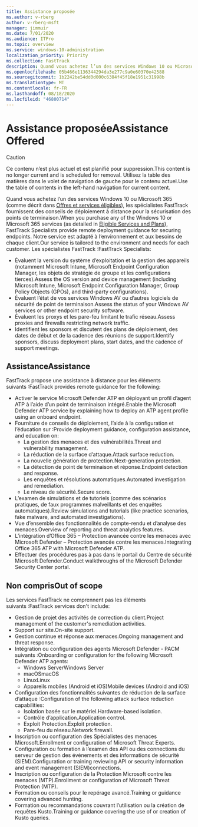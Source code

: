 ```yaml
---
title: Assistance proposée
ms.author: v-rberg
author: v-rberg-msft
manager: jimmuir
ms.date: 7/01/2020
ms.audience: ITPro
ms.topic: overview
ms.service: windows-10-administration
localization_priority: Priority
ms.collection: FastTrack
description: Quand vous achetez l’un des services Windows 10 ou Microsoft 365, les spécialistes FastTrack fournissent des conseils de déploiement à distance pour la sécurisation des points de terminaison. Notre service est adapté à l’environnement et aux besoins de chaque client.
ms.openlocfilehash: 05b466e1136344294da3e277c9a0e60370e42588
ms.sourcegitcommit: 1b2242be54dd0d000c6384f45f18e1951c31998b
ms.translationtype: MT
ms.contentlocale: fr-FR
ms.lasthandoff: 08/18/2020
ms.locfileid: "46800714"
---
```

# <a name="assistance-offered"></a><span data-ttu-id="16430-104">Assistance proposée</span><span class="sxs-lookup"><span data-stu-id="16430-104">Assistance Offered</span></span>  

> [!CAUTION]
> <span data-ttu-id="16430-105">Ce contenu n’est plus actuel et est planifié pour suppression.</span><span class="sxs-lookup"><span data-stu-id="16430-105">This content is no longer current and is scheduled for removal.</span></span> <span data-ttu-id="16430-106">Utilisez la table des matières dans le volet de navigation de gauche pour le contenu actuel.</span><span class="sxs-lookup"><span data-stu-id="16430-106">Use the table of contents in the left-hand navigation for current content.</span></span>

<span data-ttu-id="16430-107">Quand vous achetez l’un des services Windows 10 ou Microsoft 365 (comme décrit dans [Offres et services éligibles](M365-eligible-services-and-plans.md)), les spécialistes FastTrack fournissent des conseils de déploiement à distance pour la sécurisation des points de terminaison.</span><span class="sxs-lookup"><span data-stu-id="16430-107">When you purchase any of the Windows 10 or Microsoft 365 services (as detailed in [Eligible Services and Plans](M365-eligible-services-and-plans.md)), FastTrack Specialists provide remote deployment guidance for securing endpoints.</span></span> <span data-ttu-id="16430-108">Notre service est adapté à l’environnement et aux besoins de chaque client.</span><span class="sxs-lookup"><span data-stu-id="16430-108">Our service is tailored to the environment and needs for each customer.</span></span> <span data-ttu-id="16430-109">Les spécialistes FastTrack :</span><span class="sxs-lookup"><span data-stu-id="16430-109">FastTrack Specialists:</span></span>
- <span data-ttu-id="16430-110">Évaluent la version du système d’exploitation et la gestion des appareils (notamment Microsoft Intune, Microsoft Endpoint Configuration Manager, les objets de stratégie de groupe et les configurations tierces).</span><span class="sxs-lookup"><span data-stu-id="16430-110">Assess the OS version and device management (including Microsoft Intune, Microsoft Endpoint Configuration Manager, Group Policy Objects (GPOs), and third-party configurations).</span></span>
- <span data-ttu-id="16430-111">Évaluent l’état de vos services Windows AV ou d’autres logiciels de sécurité de point de terminaison.</span><span class="sxs-lookup"><span data-stu-id="16430-111">Assess the status of your Windows AV services or other endpoint security software.</span></span>
- <span data-ttu-id="16430-112">Évaluent les proxys et les pare-feu limitant le trafic réseau.</span><span class="sxs-lookup"><span data-stu-id="16430-112">Assess proxies and firewalls restricting network traffic.</span></span>
- <span data-ttu-id="16430-113">Identifient les sponsors et discutent des plans de déploiement, des dates de début et de la cadence des réunions de support.</span><span class="sxs-lookup"><span data-stu-id="16430-113">Identify sponsors, discuss deployment plans, start dates, and the cadence of support meetings.</span></span>

## <a name="assistance"></a><span data-ttu-id="16430-114">Assistance</span><span class="sxs-lookup"><span data-stu-id="16430-114">Assistance</span></span>

<span data-ttu-id="16430-115">FastTrack propose une assistance à distance pour les éléments suivants :</span><span class="sxs-lookup"><span data-stu-id="16430-115">FastTrack provides remote guidance for the following:</span></span>
- <span data-ttu-id="16430-116">Activer le service Microsoft Defender ATP en déployant un profil d’agent ATP à l’aide d’un point de terminaison intégré.</span><span class="sxs-lookup"><span data-stu-id="16430-116">Enable the Microsoft Defender ATP service by explaining how to deploy an ATP agent profile using an onboard endpoint.</span></span>
- <span data-ttu-id="16430-117">Fourniture de conseils de déploiement, l’aide à la configuration et l’éducation sur :</span><span class="sxs-lookup"><span data-stu-id="16430-117">Provide deployment guidance, configuration assistance, and education on:</span></span>
    - <span data-ttu-id="16430-118">La gestion des menaces et des vulnérabilités.</span><span class="sxs-lookup"><span data-stu-id="16430-118">Threat and vulnerability management.</span></span>
    - <span data-ttu-id="16430-119">La réduction de la surface d’attaque.</span><span class="sxs-lookup"><span data-stu-id="16430-119">Attack surface reduction.</span></span>
    - <span data-ttu-id="16430-120">La nouvelle génération de protection.</span><span class="sxs-lookup"><span data-stu-id="16430-120">Next-generation protection.</span></span>
    - <span data-ttu-id="16430-121">La détection de point de terminaison et réponse.</span><span class="sxs-lookup"><span data-stu-id="16430-121">Endpoint detection and response.</span></span>
    - <span data-ttu-id="16430-122">Les enquêtes et résolutions automatiques.</span><span class="sxs-lookup"><span data-stu-id="16430-122">Automated investigation and remediation.</span></span>
    - <span data-ttu-id="16430-123">Le niveau de sécurité.</span><span class="sxs-lookup"><span data-stu-id="16430-123">Secure score.</span></span>
- <span data-ttu-id="16430-124">L’examen de simulations et de tutoriels (comme des scénarios pratiques, de faux programmes malveillants et des enquêtes automatiques).</span><span class="sxs-lookup"><span data-stu-id="16430-124">Review simulations and tutorials (like practice scenarios, fake malware, and automated investigations).</span></span>
- <span data-ttu-id="16430-125">Vue d’ensemble des fonctionnalités de compte-rendu et d’analyse des menaces.</span><span class="sxs-lookup"><span data-stu-id="16430-125">Overview of reporting and threat analytics features.</span></span>
- <span data-ttu-id="16430-126">L’intégration d’Office 365 – Protection avancée contre les menaces avec Microsoft Defender – Protection avancée contre les menaces.</span><span class="sxs-lookup"><span data-stu-id="16430-126">Integrating Office 365 ATP with Microsoft Defender ATP.</span></span>
- <span data-ttu-id="16430-127">Effectuer des procédures pas à pas dans le portail du Centre de sécurité Microsoft Defender.</span><span class="sxs-lookup"><span data-stu-id="16430-127">Conduct walkthroughs of the Microsoft Defender Security Center portal.</span></span>

## <a name="out-of-scope"></a><span data-ttu-id="16430-128">Non compris</span><span class="sxs-lookup"><span data-stu-id="16430-128">Out of scope</span></span>

<span data-ttu-id="16430-129">Les services FastTrack ne comprennent pas les éléments suivants :</span><span class="sxs-lookup"><span data-stu-id="16430-129">FastTrack services don't include:</span></span>
- <span data-ttu-id="16430-130">Gestion de projet des activités de correction du client.</span><span class="sxs-lookup"><span data-stu-id="16430-130">Project management of the customer's remediation activities.</span></span>
- <span data-ttu-id="16430-131">Support sur site.</span><span class="sxs-lookup"><span data-stu-id="16430-131">On-site support.</span></span>
- <span data-ttu-id="16430-132">Gestion continue et réponse aux menaces.</span><span class="sxs-lookup"><span data-stu-id="16430-132">Ongoing management and threat response.</span></span>
- <span data-ttu-id="16430-133">Intégration ou configuration des agents Microsoft Defender - PACM suivants :</span><span class="sxs-lookup"><span data-stu-id="16430-133">Onboarding or configuration for the following Microsoft Defender ATP agents:</span></span>
   - <span data-ttu-id="16430-134">Windows Server</span><span class="sxs-lookup"><span data-stu-id="16430-134">Windows Server</span></span>
   - <span data-ttu-id="16430-135">macOS</span><span class="sxs-lookup"><span data-stu-id="16430-135">macOS</span></span>
   - <span data-ttu-id="16430-136">Linux</span><span class="sxs-lookup"><span data-stu-id="16430-136">Linux</span></span>
   - <span data-ttu-id="16430-137">Appareils mobiles (Android et iOS)</span><span class="sxs-lookup"><span data-stu-id="16430-137">Mobile devices (Android and iOS)</span></span>
- <span data-ttu-id="16430-138">Configuration des fonctionnalités suivantes de réduction de la surface d’attaque :</span><span class="sxs-lookup"><span data-stu-id="16430-138">Configuration of the following attack surface reduction capabilities:</span></span>
    - <span data-ttu-id="16430-139">Isolation basée sur le matériel.</span><span class="sxs-lookup"><span data-stu-id="16430-139">Hardware-based isolation.</span></span>
    - <span data-ttu-id="16430-140">Contrôle d’application.</span><span class="sxs-lookup"><span data-stu-id="16430-140">Application control.</span></span>
    - <span data-ttu-id="16430-141">Exploit Protection.</span><span class="sxs-lookup"><span data-stu-id="16430-141">Exploit protection.</span></span>
    - <span data-ttu-id="16430-142">Pare-feu du réseau.</span><span class="sxs-lookup"><span data-stu-id="16430-142">Network firewall.</span></span>
- <span data-ttu-id="16430-143">Inscription ou configuration des Spécialistes des menaces Microsoft.</span><span class="sxs-lookup"><span data-stu-id="16430-143">Enrollment or configuration of Microsoft Threat Experts.</span></span>
- <span data-ttu-id="16430-144">Configuration ou formation à l’examen des API ou des connections du serveur de gestion des événements et des informations de sécurité (SIEM).</span><span class="sxs-lookup"><span data-stu-id="16430-144">Configuration or training reviewing API or security information and event management (SIEM)connections.</span></span>
- <span data-ttu-id="16430-145">Inscription ou configuration de la Protection Microsoft contre les menaces (MTP).</span><span class="sxs-lookup"><span data-stu-id="16430-145">Enrollment or configuration of Microsoft Threat Protection (MTP).</span></span>
- <span data-ttu-id="16430-146">Formation ou conseils pour le repérage avancé.</span><span class="sxs-lookup"><span data-stu-id="16430-146">Training or guidance covering advanced hunting.</span></span>
- <span data-ttu-id="16430-147">Formation ou recommandations couvrant l’utilisation ou la création de requêtes Kusto.</span><span class="sxs-lookup"><span data-stu-id="16430-147">Training or guidance covering the use of or creation of Kusto queries.</span></span>
